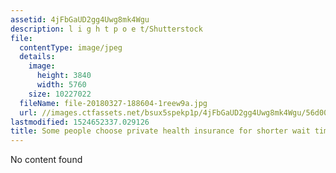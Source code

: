 ```yaml
---
assetid: 4jFbGaUD2gg4Uwg8mk4Wgu
description: l i g h t p o e t/Shutterstock
file:
  contentType: image/jpeg
  details:
    image:
      height: 3840
      width: 5760
    size: 10227022
  fileName: file-20180327-188604-1reew9a.jpg
  url: //images.ctfassets.net/bsux5spekp1p/4jFbGaUD2gg4Uwg8mk4Wgu/56d00b926180f1a35d472390cc037c98/file-20180327-188604-1reew9a.jpg
lastmodified: 1524652337.029126
title: Some people choose private health insurance for shorter wait times.
---
```

No content found
